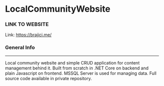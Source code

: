 # LocalCommunityWebsite

### LINK TO WEBSITE

Link: https://brajici.me/

### General Info
***
Local community website and simple CRUD application for content management behind it.
Built from scratch in .NET Core on backend and plain Javascript on frontend. MSSQL Server is used for managing data.
Full source code available in private repository.
